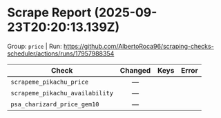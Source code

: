 # Scrape Report (2025-09-23T20:20:13.139Z)

Group: `price`  |  Run: https://github.com/AlbertoRoca96/scraping-checks-scheduler/actions/runs/17957988354

| Check | Changed | Keys | Error |
|---|:---:|:--|:--|
| `scrapeme_pikachu_price` | — |  |  |
| `scrapeme_pikachu_availability` | — |  |  |
| `psa_charizard_price_gem10` | — |  |  |
